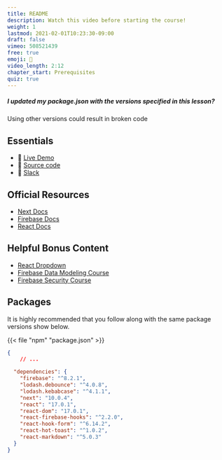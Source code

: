 ```yaml
---
title: README
description: Watch this video before starting the course!
weight: 1
lastmod: 2021-02-01T10:23:30-09:00
draft: false
vimeo: 508521439
free: true
emoji: 🚨
video_length: 2:12
chapter_start: Prerequisites
quiz: true
---
```


<quiz-modal options="yes:no" answer="yes" prize="0">
  <h5>I updated my package.json with the versions specified in this lesson?</h5>
  <p>Using other versions could result in broken code</p>
</quiz-modal>


## Essentials

- 🚀 [Live Demo](https://next.fireship.io/)
- 💾 [Source code](https://github.com/fireship-io/next-firebase-course)
- 💬 [Slack](https://fireship.page.link/slack)

## Official Resources

- [Next Docs](https://nextjs.org/)
- [Firebase Docs](https://firebase.google.com)
- [React Docs](https://reactjs.org/)

## Helpful Bonus Content

- [React Dropdown](/lessons/dropdown-menu-multi-level-react/)
- [Firebase Data Modeling Course](/courses/firestore-data-modeling/)
- [Firebase Security Course](/courses/firebase-security/)

## Packages

It is highly recommended that you follow along with the same package versions show below.  

{{< file "npm" "package.json" >}}
```json
{
    // ...

  "dependencies": {
    "firebase": "^8.2.1",
    "lodash.debounce": "^4.0.8",
    "lodash.kebabcase": "^4.1.1",
    "next": "10.0.4",
    "react": "17.0.1",
    "react-dom": "17.0.1",
    "react-firebase-hooks": "^2.2.0",
    "react-hook-form": "^6.14.2",
    "react-hot-toast": "^1.0.2",
    "react-markdown": "^5.0.3"
  }
}
```